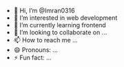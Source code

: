 - 👋 Hi, I’m @Imran0316
- 👀 I’m interested in web development 
- 🌱 I’m currently learning frontend 
- 💞️ I’m looking to collaborate on ...
- 📫 How to reach me ...
- 😄 Pronouns: ...
- ⚡ Fun fact: ...

<!---
Imran0316/Imran0316 is a ✨ special ✨ repository because its `README.md` (this file) appears on your GitHub profile.
You can click the Preview link to take a look at your changes.
--->
